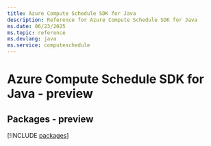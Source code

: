 ```yaml
---
title: Azure Compute Schedule SDK for Java
description: Reference for Azure Compute Schedule SDK for Java
ms.date: 06/23/2025
ms.topic: reference
ms.devlang: java
ms.service: computeschedule
---
```

# Azure Compute Schedule SDK for Java - preview
## Packages - preview
[!INCLUDE [packages](compute-schedule-index.md)]